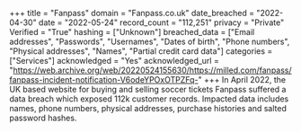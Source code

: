 +++
title = "Fanpass"
domain = "Fanpass.co.uk"
date_breached = "2022-04-30"
date = "2022-05-24"
record_count = "112,251"
privacy = "Private"
Verified = "True"
hashing = ["Unknown"]
breached_data = ["Email addresses", "Passwords", "Usernames", "Dates of birth", "Phone numbers", "Physical addresses", "Names", "Partial credit card data"]
categories = ["Services"]
acknowledged = "Yes"
acknowledged_url = "https://web.archive.org/web/20220524155630/https://milled.com/fanpass/fanpass-incident-notification-V6odeYPOxOTPZFq-"
+++
In April 2022, the UK based website for buying and selling soccer tickets Fanpass suffered a data breach which exposed 112k customer records. Impacted data includes names, phone numbers, physical addresses, purchase histories and salted password hashes.